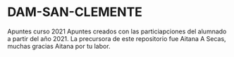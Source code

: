 # DAM-SAN-CLEMENTE
Apuntes curso 2021
Apuntes creados con las particiapciones del alumnado a partir del año 2021.
La precursora de este repositorio fue Aitana A Secas, muchas gracias Aitana por tu labor.
